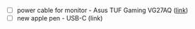- [ ] power cable for monitor - Asus TUF Gaming VG27AQ ([link](https://www.amazon.com/Asus-Gaming-VG24V-VG24VQ-Power/dp/B01CQISSSE))
- [ ] new apple pen - USB-C (link)